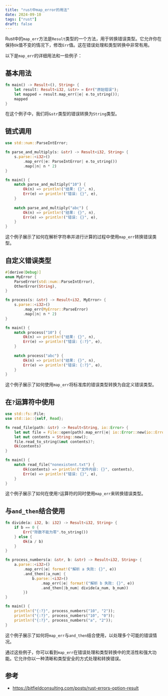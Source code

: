 ```yaml
---
title: "rust中map_error的用法"
date: 2024-09-10
tags: ["rust"]
draft: false
---
```


Rust中的`map_err`方法是`Result`类型的一个方法，用于转换错误类型。它允许你在保持`Ok`值不变的情况下，修改`Err`值。这在错误处理和类型转换中非常有用。

以下是`map_err`的详细用法和一些例子：

## 基本用法

```rust
fn main() -> Result<(), String> {
    let result: Result<i32, &str> = Err("原始错误");
    let mapped = result.map_err(|e| e.to_string());
    mapped
}
```

在这个例子中，我们将`&str`类型的错误转换为`String`类型。

##  链式调用

```rust
use std::num::ParseIntError;

fn parse_and_multiply(s: &str) -> Result<i32, String> {
    s.parse::<i32>()
        .map_err(|e: ParseIntError| e.to_string())
        .map(|n| n * 2)
}

fn main() {
    match parse_and_multiply("10") {
        Ok(n) => println!("结果: {}", n),
        Err(e) => println!("错误: {}", e),
    }
    
    match parse_and_multiply("abc") {
        Ok(n) => println!("结果: {}", n),
        Err(e) => println!("错误: {}", e),
    }
}
```

这个例子展示了如何在解析字符串并进行计算的过程中使用`map_err`转换错误类型。

## 自定义错误类型

```rust
#[derive(Debug)]
enum MyError {
    ParseError(std::num::ParseIntError),
    OtherError(String),
}

fn process(s: &str) -> Result<i32, MyError> {
    s.parse::<i32>()
        .map_err(MyError::ParseError)
        .map(|n| n * 2)
}

fn main() {
    match process("10") {
        Ok(n) => println!("结果: {}", n),
        Err(e) => println!("错误: {:?}", e),
    }
    
    match process("abc") {
        Ok(n) => println!("结果: {}", n),
        Err(e) => println!("错误: {:?}", e),
    }
}
```

这个例子展示了如何使用`map_err`将标准库的错误类型转换为自定义错误类型。

##  在`?`运算符中使用

```rust
use std::fs::File;
use std::io::{self, Read};

fn read_file(path: &str) -> Result<String, io::Error> {
    let mut file = File::open(path).map_err(|e| io::Error::new(io::ErrorKind::Other, e.to_string()))?;
    let mut contents = String::new();
    file.read_to_string(&mut contents)?;
    Ok(contents)
}

fn main() {
    match read_file("nonexistent.txt") {
        Ok(contents) => println!("文件内容: {}", contents),
        Err(e) => println!("错误: {}", e),
    }
}
```

这个例子展示了如何在使用`?`运算符的同时使用`map_err`来转换错误类型。

## 与`and_then`结合使用

```rust
fn divide(a: i32, b: i32) -> Result<i32, String> {
    if b == 0 {
        Err("除数不能为零".to_string())
    } else {
        Ok(a / b)
    }
}

fn process_numbers(a: &str, b: &str) -> Result<i32, String> {
    a.parse::<i32>()
        .map_err(|e| format!("解析 a 失败: {}", e))
        .and_then(|a_num| {
            b.parse::<i32>()
                .map_err(|e| format!("解析 b 失败: {}", e))
                .and_then(|b_num| divide(a_num, b_num))
        })
}

fn main() {
    println!("{:?}", process_numbers("10", "2"));
    println!("{:?}", process_numbers("10", "0"));
    println!("{:?}", process_numbers("a", "2"));
}
```

这个例子展示了如何将`map_err`与`and_then`结合使用，以处理多个可能的错误情况。

通过这些例子，你可以看到`map_err`在错误处理和类型转换中的灵活性和强大功能。它允许你以一种清晰和类型安全的方式处理和转换错误。
## 参考
+ https://bitfieldconsulting.com/posts/rust-errors-option-result